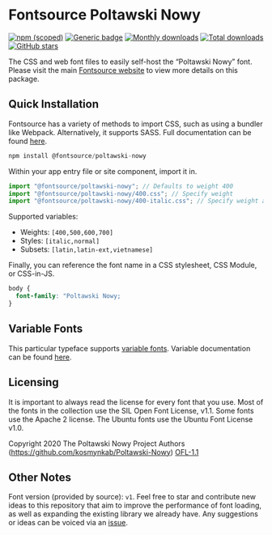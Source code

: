 # Fontsource Poltawski Nowy

[![npm (scoped)](https://img.shields.io/npm/v/@fontsource/poltawski-nowy?color=brightgreen)](https://www.npmjs.com/package/@fontsource/poltawski-nowy) [![Generic badge](https://img.shields.io/badge/fontsource-passing-brightgreen)](https://github.com/fontsource/fontsource) [![Monthly downloads](https://badgen.net/npm/dm/@fontsource/poltawski-nowy)](https://github.com/fontsource/fontsource) [![Total downloads](https://badgen.net/npm/dt/@fontsource/poltawski-nowy)](https://github.com/fontsource/fontsource) [![GitHub stars](https://img.shields.io/github/stars/fontsource/fontsource.svg?style=social&label=Star)](https://github.com/fontsource/fontsource/stargazers)

The CSS and web font files to easily self-host the “Poltawski Nowy” font. Please visit the main [Fontsource website](https://fontsource.org/fonts/poltawski-nowy) to view more details on this package.

## Quick Installation

Fontsource has a variety of methods to import CSS, such as using a bundler like Webpack. Alternatively, it supports SASS. Full documentation can be found [here](https://fontsource.org/docs/getting-started/introduction).

```javascript
npm install @fontsource/poltawski-nowy
```

Within your app entry file or site component, import it in.

```javascript
import "@fontsource/poltawski-nowy"; // Defaults to weight 400
import "@fontsource/poltawski-nowy/400.css"; // Specify weight
import "@fontsource/poltawski-nowy/400-italic.css"; // Specify weight and style

```

Supported variables:
- Weights: `[400,500,600,700]`
- Styles: `[italic,normal]`
- Subsets: `[latin,latin-ext,vietnamese]`

Finally, you can reference the font name in a CSS stylesheet, CSS Module, or CSS-in-JS.

```css
body {
  font-family: "Poltawski Nowy;
}
```

## Variable Fonts

This particular typeface supports [variable fonts](https://developer.mozilla.org/en-US/docs/Web/CSS/CSS_Fonts/Variable_Fonts_Guide).
Variable documentation can be found [here](https://fontsource.org/docs/getting-started/variable).

## Licensing
It is important to always read the license for every font that you use.
Most of the fonts in the collection use the SIL Open Font License, v1.1. Some fonts use the Apache 2 license. The Ubuntu fonts use the Ubuntu Font License v1.0.

Copyright 2020 The Poltawski Nowy Project Authors (https://github.com/kosmynkab/Poltawski-Nowy)
[OFL-1.1](http://scripts.sil.org/OFL)

## Other Notes
Font version (provided by source): `v1`.
Feel free to star and contribute new ideas to this repository that aim to improve the performance of font loading, as well as expanding the existing library we already have. Any suggestions or ideas can be voiced via an [issue](https://github.com/fontsource/fontsource/issues).